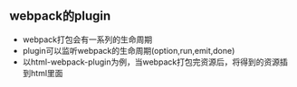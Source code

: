 ## webpack的plugin
- webpack打包会有一系列的生命周期
- plugin可以监听webpack的生命周期(option,run,emit,done)
- 以html-webpack-plugin为例，当webpack打包完资源后，将得到的资源插到html里面